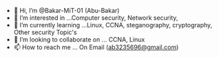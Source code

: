 - 👋 Hi, I’m @Bakar-MiT-01 (Abu-Bakar)
- 👀 I’m interested in ...Computer security, Network security,  
- 🌱 I’m currently learning ...Linux, CCNA, steganography, cryptography, Other security Topic's
- 💞️ I’m looking to collaborate on ... CCNA, Linux
- 📫 How to reach me ... On Email (ab3235696@gmail.com) 

<!---
Bakar-MIT-01/Bakar-MIT-01 is a ✨ special ✨ repository because its `README.md` (this file) appears on your GitHub profile.
You can click the Preview link to take a look at your changes.
--->

